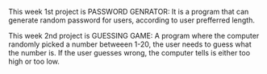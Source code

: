 This week 1st project is PASSWORD GENRATOR: It is a program that can generate random password for users, according to user prefferred 
length.

This week 2nd project is GUESSING GAME: A program where the computer randomly picked a number betweeen 1-20, the user needs to guess
what the number is. If the user guesses wrong, the computer tells is either too high or too low.
